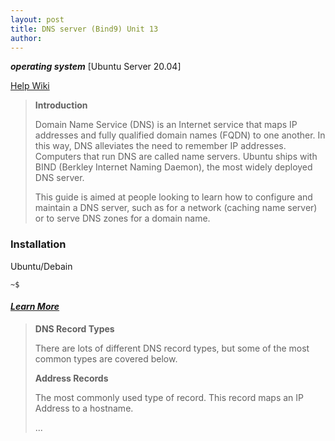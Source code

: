 ```yaml
---
layout: post
title: DNS server (Bind9) Unit 13
author:
---
```


***operating system*** \[Ubuntu Server 20.04\]

[Help Wiki](https://help.ubuntu.com/community/BIND9ServerHowto)

> <b>**Introduction**</b>
>
> Domain Name Service (DNS) is an Internet service that maps IP addresses and fully qualified domain names (FQDN) to one another. In this way, DNS alleviates the need to remember IP addresses. Computers that run DNS are called name servers. Ubuntu ships with BIND (Berkley Internet Naming Daemon), the most widely deployed DNS server.
>
> This guide is aimed at people looking to learn how to configure and maintain a DNS server, such as for a network (caching name server) or to serve DNS zones for a domain name. 

### Installation

Ubuntu/Debain

```
~$
```

#### [*Learn More*](https://help.ubuntu.com/community/BIND9ServerHowto#DNS_Record_Types)

> **DNS Record Types**
>
> There are lots of different DNS record types, but some of the most common types are covered below.
>
> **Address Records**
>
> The most commonly used type of record. This record maps an IP Address to a hostname.
>
> ...
